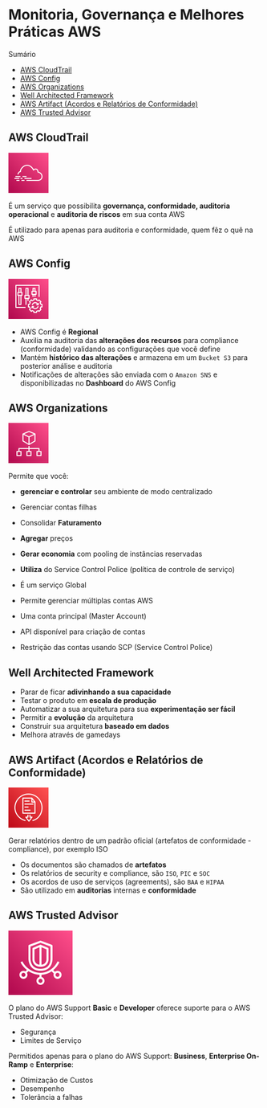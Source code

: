 <h1> Monitoria, Governança e Melhores Práticas AWS </h1

<h2> Sumário </h2>

- [AWS CloudTrail](#aws-cloudtrail)
- [AWS Config](#aws-config)
- [AWS Organizations](#aws-organizations)
- [Well Architected Framework](#well-architected-framework)
- [AWS Artifact (Acordos e Relatórios de Conformidade)](#aws-artifact-acordos-e-relatórios-de-conformidade)
- [AWS Trusted Advisor](#aws-trusted-advisor)

## AWS CloudTrail

![Cloud Trail](images/svg/management_governance/cloudtrail.svg)

É um serviço que possibilita **governança, conformidade, auditoria operacional** e **auditoria de riscos** em sua conta AWS

É utilizado para apenas para auditoria e conformidade, quem fêz o quê na AWS

## AWS Config

![Config](images/svg/management_governance/config.svg)

- AWS Config é **Regional**
- Auxilia na auditoria das **alterações dos recursos** para compliance (conformidade) validando as configurações que você define
- Mantém **histórico das alterações** e armazena em um `Bucket S3` para posterior análise e auditoria
- Notificações de alterações são enviada com o `Amazon SNS` e disponibilizadas no **Dashboard** do AWS Config

## AWS Organizations

![Organization](images/svg/management_governance/organizations.svg)

Permite que você:

- **gerenciar e controlar** seu ambiente de modo centralizado
- Gerenciar contas filhas
- Consolidar **Faturamento**
- **Agregar** preços
- **Gerar economia** com pooling de instâncias reservadas
- **Utiliza** do Service Control Police (política de controle de serviço)

- É um serviço Global
- Permite gerenciar múltiplas contas AWS
- Uma conta principal (Master Account)
- API disponível para criação de contas
- Restrição das contas usando SCP (Service Control Police)

## Well Architected Framework

- Parar de ficar **adivinhando a sua capacidade**
- Testar o produto em **escala de produção**
- Automatizar a sua arquitetura para sua **experimentação ser fácil**
- Permitir a **evolução** da arquitetura
- Construir sua arquitetura **baseado em dados**
- Melhora através de gamedays

## AWS Artifact (Acordos e Relatórios de Conformidade)

![Artifact](./images/svg/security-identity-compliance/artifact.svg)

Gerar relatórios dentro de um padrão oficial (artefatos de conformidade - compliance), por exemplo ISO

- Os documentos são chamados de **artefatos**
- Os relatórios de security e compliance, são `ISO`, `PIC` e `SOC`
- Os acordos de uso de serviços (agreements), são `BAA` e `HIPAA`
- São utilizado em **auditorias** internas e **conformidade**

## AWS Trusted Advisor

![Trusted Advisor](./images/svg/security-identity-compliance/trusted-advisor.svg)

O plano do AWS Support **Basic** e **Developer** oferece suporte para o AWS Trusted Advisor:

- Segurança
- Limites de Serviço

Permitidos apenas para o plano do AWS Support: **Business**, **Enterprise On-Ramp** e **Enterprise**:

- Otimização de Custos
- Desempenho
- Tolerância a falhas
